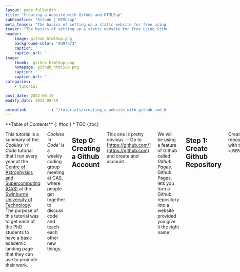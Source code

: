 ```yaml
---
layout: page-fullwidth
title: "Creating a Website with Github and HTML5up"
subheadline: "Github | HTML5up"
meta_teaser: "The basics of setting up a static website for free using Github pages and html templates from HTML5up."
teaser: "The basics of setting up a static website for free using Github pages and html templates from HTML5up."
header:
    image: github_html5up.png
    background-color: "#d97a73"
    caption: ' '
    caption_url: ' '
image:
    thumb:  github_html5up.png
    homepage: github_html5up.png 
    caption: ' '
    caption_url: ' ' 
categories:
    - tutorial

post_date: 2022-08-19
modify_date: 2022-08-19

permalink           : "/tutorials/creating_a_website_with_github_and_html5up/"
---
```


<div class="row">
<div class="medium-4 medium-push-8 columns" markdown="1">
<div class="panel radius" markdown="1">
**Table of Contents**
{: #toc }
*  TOC
{:toc}
</div>
</div><!-- /.medium-4.columns -->

<div class="medium-8 medium-pull-4 columns" markdown="1">

This tutorial is a summary of the *Cookies 'n' Code* tutorial that I run every year at the 
[Centre of Astrophysics and Supercomputing (CAS)](https://astronomy.swin.edu.au/) at the [Swinburne University of Technology](https://www.swinburne.edu.au/).
The purpose of this tutorial was to get each of the PhD students to have a basic academic landing page that they can use to promote their work.

*Cookies 'n' Code'* is a weekly coding group meeting at CAS, where people get together to discuss code and teach each other new things.


## Step 0: Creating a Github Account
This one is pretty obvious -- Go to [https://github.com/](https://github.com) and create and account. 

We will be using a feature of Github called *Github Pages*. Github Pages, lets you turn a Github repository into a website provided you give it the right name.

## Step 1: Create Github Repository
Create an empty repository on Github with the name ``<USERNAME>.github.io``.

For example, if your username is `jsmith`, then you create a repository called ``jsmith.github.io``

It is vital to make sure that the name of the repository fits exactly this format and that it is *public*, otherwise Github wont turn your repository into a website. 
The name of this repository will also be the url to the website. i.e. https://jsmith.github.io.

## Step 2: Find a website template
You could write your own html and css if you like. But there are plenty of templates out there so you don't have to. My favourites are from [https://html5up.net/](https://html5up.net).

Check out: Prologue, Editorial, Strata, Phantom, Strongly Typed, Escape Velocity. They might be some good starting point, but really anyone of them are good.

HTML5up websites also have the benefit of being designed to adapt to the type of device that you are using, so you don't have to think about it.

Download any template to start with.

In the future there are tools like Jekyll, which could make your website life easier. (This website is made using Github and jekyll).

## Step 3: Make local repository
Create a folder on your computer with the same name as the one you created on github. i.e ``jsmith.github.io``. This will be the location of file for the website.

## Step 4: Put template in local repository
Extract the selected template into the repository you created onto your local machine. There should be a file called ``index.html``. This file should be at the base level of the repository.

This `index.html` is the webpage for the homepage of the website. Everything that appears in `index.html` is what will appear when someone goes to ``<USERNAME>.github.io``.

## Step 5: Git add/commit/push to remote
Now to push the website template to github. You will need to add the remote repository as the origin.:

```
  git init
  git remote add origin https://github.com/<USERNAME>/<USERNAME>.github.io
```
Then commit and push to the origin.:

```
  git add -A
  git commit -m "Initial commit of my website"
  git push origin main
```

You should now be able to go to the url ``<USERNAME>.github.io`` and view your website.

<mark>
Note: Sometimes that doesn't work and you see a blank page.
</mark>

<mark>
To fix this go to settings > options. Click "Choose a Theme" in the Github Pages section. Then click "Select Theme" (It doesn't matter what you select). Then it should work when you go to `USERNAME.github.io`. You might have to wait a couple of minutes for the website to update.
</mark>

## Step 6: Modifying the template
Obviously you are going to modify the template. This can be done by editing the ``index.html`` file. 
``index.html`` is the home page of the website. Some themes come with additional pages such as ``generic.html`` or ``elements.html``.

- ``generic.html``: This is a generic additional page for your website, you can duplicate this to make many pages.
- ``elements.html``: This page lists a bunch of different icons, buttions and objects you can add to your website. By looking at the htlm you can work out how to use them.

This tutorial wont cover how to write html and css code. But you should be able to workout which text to replace by looking at the source code and how it is displayed on the website. 
A little trial and error can go a long way.
